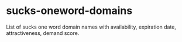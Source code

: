 # sucks-oneword-domains
List of sucks one word domain names with availability, expiration date, attractiveness, demand score.
